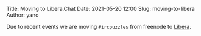 Title: Moving to Libera.Chat
Date: 2021-05-20 12:00
Slug: moving-to-libera
Author: yano

Due to recent events we are moving `#ircpuzzles` from freenode to [Libera](https://libera.chat/).
